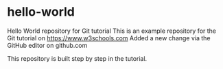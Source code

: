 # hello-world
Hello World repository for Git tutorial
This is an example repository for the Git tutorial on https://www.w3schools.com
Added a new change via the GitHub editor on github.com

This repository is built step by step in the tutorial.
